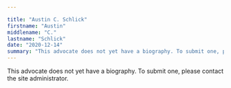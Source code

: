 ```yaml
---

title: "Austin C. Schlick"
firstname: "Austin"
middlename: "C."
lastname: "Schlick"
date: "2020-12-14"
summary: "This advocate does not yet have a biography. To submit one, please contact the site administrator."
---
```

This advocate does not yet have a biography. To submit one, please contact the site administrator.

